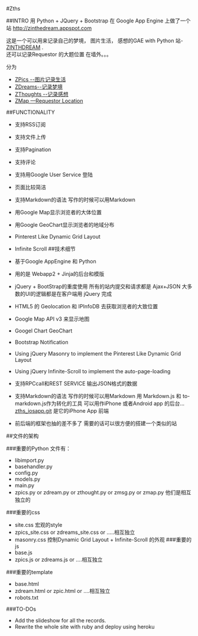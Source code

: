 #Zths

##INTRO
用 Python + JQuery + Bootstrap 在 Google App Engine 上做了一个站 
http://zinthedream.appspot.com 

这是一个可以用来记录自己的梦境， 图片生活， 感想的GAE with Python 站-[ZINTHDREAM](http://zinthedream.appspot.com) .   
还可以记录Requestor 的大题位置
在墙外。。。 

分为 

* [ZPics --图片记录生活][zpic] 
* [ZDreams--记录梦境][zdream] 
* [ZThoughts --记录感想][zthought]
* [ZMap —Requestor Location][zmap]

[zpic]: http://zinthedream.appspot.com/zpic
[zdream]: http://zinthedream.appspot.com/zdream
[zthought]: http://zinthedream.appspot.com/zthought
[zmap]:http://zinthedream.appspot.com/zmap



##FUNCTIONALITY

* 支持RSS订阅 
* 支持文件上传
* 支持Pagination
* 支持评论
* 支持用Google User Service 登陆
* 页面比较简洁
* 支持Markdown的语法 写作的时候可以用Markdown
* 用Google Map显示浏览者的大体位置
* 用Google GeoChart显示浏览者的地域分布
* Pinterest Like Dynamic Grid Layout
* Infinite Scroll
##技术细节

* 基于Google AppEngine 和 Python
* 用的是 Webapp2 + Jinja的后台和模版
* jQuery + BootStrap的重度使用 
  所有的站内提交和请求都是 Ajax+JSON 
  大多数的UI的逻辑都是在客户端用 jQuery 完成
* HTML5 的 Geolocation 和 IPInfoDB 去获取浏览者的大致位置
* Google Map API v3 来显示地图
* Googel Chart GeoChart
* Bootstrap Notification
* Using jQuery Masonry to implement the Pinterest Like Dynamic Grid Layout
* Using jQuery Infinite-Scroll to implement the auto-page-loading
* 支持RPCcall和REST SERVICE  输出JSON格式的数据
* 支持Markdown的语法 写作的时候可以用Markdown 用 Markdown.js 和 to-markdown.js作为转化的工具
  可以用作iPhone 或者Android app 的后台… 
  [zths_iosapp.git](http://github.com/mengfeng/zths_iosapp.git) 是它的iPhone App 前端
* 前后端的框架也抽的差不多了 需要的话可以很方便的搭建一个类似的站

##文件的架构

###重要的Python 文件有：
* libimport.py
* basehandler.py
* config.py
* models.py
* main.py
* zpics.py or zdream.py or zthought.py or zmsg.py or zmap.py 他们是相互独立的

###重要的css
* site.css  宏观的style
* zpics_site.css or zdreams_site.css or .....相互独立
* masonry.css 控制Dynamic Grid Layout + Infinite-Scroll 的外观
###重要的js
* base.js
* zpics.js or zdreams.js or ....相互独立

###重要的template
* base.html
* zdream.html or zpic.html or ....相互独立
* robots.txt

###TO-DOs
* Add the slideshow for all the records.
* Rewrite the whole site with ruby and deploy using heroku

